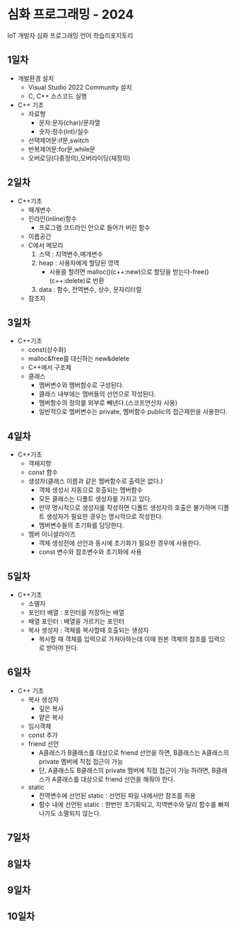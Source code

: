 # 심화 프로그래밍 - 2024
IoT 개발자 심화 프로그래밍 언어 학습리포지토리

## 1일차
- 개발환경 설치 
	- Visual Studio 2022 Community 설치
	- C, C++ 소스코드 실행
- C++ 기초	
	- 자료형
		- 문자:문자(char)/문자열
		- 숫자:정수(int)/실수
	- 선택제어문:if문,switch
	- 반복제어문:for문,while문
	- 오버로딩(다중정의),오버라이딩(재정의)

## 2일차
- C++기초
	- 매개변수
	- 인라인(inline)함수
		- 프로그램 코드라인 안으로 들어가 버린 함수
	- 이름공간
	- C에서 메모리
		1. 스택 : 지역변수,매개변수
		2. heap : 사용자에게 할당된 영역
			- 사용을 할려면 malloc()(c++:new)으로 할당을 받는다-free()(c++:delete)로 반환
		3. data : 함수, 전역변수, 상수, 문자리터럴
	- 참조자
	
## 3일차
- C++기초
	- const(상수화)
	- malloc&free를 대신하는 new&delete
	- C++에서 구조체
	- 클래스 
		- 멤버변수와 멤버함수로 구성된다.
		- 클래스 내부에는 멤버들의 선언으로 작성된다.
		- 멤버함수의 정의를 외부로 빼낸다.(스코프연산자 사용)
		- 일반적으로 멤버변수는 private, 멤버함수 public의 접근재한을 사용한다.

## 4일차
- C++기초
	- 객체지향
	- const 함수
	- 생성자(클래스 이름과 같은 멤버함수로 출력은 없다.)
		- 객체 생성시 자동으로 호출되는 멤버함수
		- 모든 클래스는 디폴트 생성자를 가지고 있다.
		- 만약 명시적으로 생성자를 작성하면 디폴트 생성자의 호출은 불가하며 디폴트 생성자가 필요한 경우는 명시적으로 작성한다.
		- 멤버변수들의 초기화를 담당한다.
	- 멤버 이니셜라이즈
		- 객체 생성전에 선언과 동시에 초기화가 필요한 경우에 사용한다.
		- const 변수와 참조변수와 초기화에 사용

## 5일차
- C++기초
	- 소멸자
	- 포인터 배열 : 포인터를 저장하는 배열
	- 배열 포인터 : 배열을 가르키는 포인터
	- 복사 생성자 : 객체를 복사할때 호출되는 생성자
		- 복사할 때 객체를 입력으로 가져야하는데 이때 원본 객체의 참조를 입력으로 받아야 한다.
	
## 6일차
- C++ 기초
	- 복사 생성자
		- 깊은 복사
		- 얕은 복사
	- 임시객체
	- const 추가
	- friend 선언
		- A클래스가 B클래스를 대상으로 friend 선언을 하면, B클래스는 A클래스의 private 멤버에 직접 접근이 가능
		- 단, A클래스도 B클래스의 private 멤버에 직접 접근이 가능 하려면, B클래스가 A클래스를 대상으로 friend 선언을 해줘야 한다.
	- static
		- 전역변수에 선언된 static : 선언된 파일 내에서만 참조를 허용
		- 함수 내에 선언된 static : 한번만 초기화되고, 지역변수와 달리 함수를 빠져나가도 소멸되지 않는다.
## 7일차

## 8일차

## 9일차

## 10일차